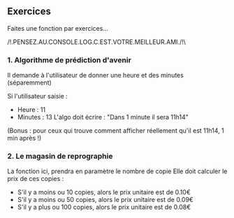 
## Exercices

Faites une fonction par exercices...

/!\.PENSEZ.AU.CONSOLE.LOG.C.EST.VOTRE.MEILLEUR.AMI./!\

### 1. Algorithme de prédiction d'avenir

Il demande à l'utilisateur de donner une heure et des minutes (séparemment)

Si l'utilisateur saisie : 
- Heure : 11
- Minutes : 13
L'algo doit écrire : "Dans 1 minute il sera 11h14"

(Bonus : pour ceux qui trouve comment afficher réellement qu'il est 11h14, 1 min après !)

### 2. Le magasin de reprographie

La fonction ici, prendra en paramètre le nombre de copie
Elle doit calculer le prix de ces copies :
- S'il y a moins ou 10 copies, alors le prix unitaire est de 0.10€
- S'il y a moins ou 50 copies, alors le prix unitaire est de 0.09€
- S'il y a plus ou 100 copies, alors le prix unitaire est de 0.08€


